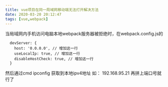 ```yaml
---
title: vue项目在同一局域网移动端无法打开解决方法
date: 2020-03-20 20:12:47
tags: [vue,webpack]
---
```


当局域网内手机访问电脑本地webpack服务器被拒绝时，在webpack.config.js的

```
  devServer: {
    host: '0.0.0.0', // 增加这一行
    useLocalIp: true, // 增加这一行
    disableHostCheck: true, // 增加这一行
  }

```

然后通过cmd ipconfig 获取到本地ipv4地址 如： 192.168.95.21
再拼上端口号就行了
